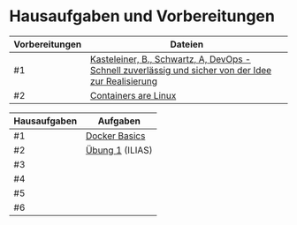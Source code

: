 # Hausaufgaben und Vorbereitungen

| Vorbereitungen | Dateien |
| --- | --- |
| #1 | [Kasteleiner, B., Schwartz, A, DevOps - Schnell zuverlässig und sicher von der Idee zur Realisierung](https://rdcu.be/b709M) |
| #2 | [Containers are Linux](https://www.openshift.com/blog/containers-are-linux) |

| Hausaufgaben | Aufgaben |
| --- | --- |
| #1 | [Docker Basics](https://github.com/aheil/hhn-devops/blob/main/labs/02_container/docker_basics.md) |
| #2 | [Übung 1](https://ilias.hs-heilbronn.de/goto.php?target=tst_373554&client_id=iliashhn) (ILIAS)  |
| #3 | |
| #4 | |
| #5 | |
| #6 | |